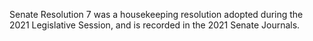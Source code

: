   

Senate Resolution 7 was a housekeeping resolution adopted during the 2021 Legislative Session, and is recorded in the 2021 Senate Journals.

 

